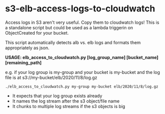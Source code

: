 # s3-elb-access-logs-to-cloudwatch

Access logs in S3 aren't very useful. Copy them to cloudwatch logs! This is a standalone script but could be used as a lambda triggerin on ObjectCreated for your bucket.

This script automatically detects alb vs. elb logs and formats them appropriately as json.

**USAGE: elb_access_to_cloudwatch.py [log_group_name] [bucket_name] [remaining_path]**

e.g. if your log group is my-group and your bucket is my-bucket and the log file is at s3://my-bucket/elb/2020/11/8/log.gz

```
./elb_access_to_cloudwatch.py my-group my-bucket elb/2020/11/8/log.gz
```

- It expects that your log group exists already
- It names the log stream after the s3 object/file name
- It chunks to multiple log streams if the s3 objects is big
